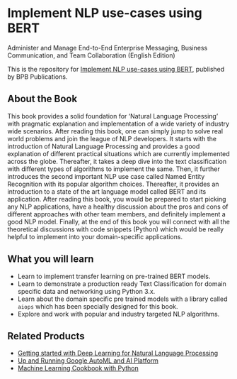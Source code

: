 # Implement NLP use-cases using BERT

Administer and Manage End-to-End Enterprise Messaging, Business Communication, and Team Collaboration (English Edition)

This is the repository for [Implement NLP use-cases using BERT](https://in.bpbonline.com/products/implement-nlp-use-cases-using-bert?_pos=1&_sid=b82c3012d&_ss=r), published by BPB Publications.

## About the Book
This book provides a solid foundation for ‘Natural Language Processing’ with pragmatic explanation and implementation of a wide variety of industry wide scenarios. After reading this book, one can simply jump to solve real world problems and join the league of NLP developers.
It starts with the introduction of Natural Language Processing and provides a good explanation of different practical situations which are currently implemented across the globe. Thereafter, it takes a deep dive into the text classification with different types of algorithms to implement the same. Then, it further introduces the second important NLP use case called Named Entity Recognition with its popular algorithm choices. Thereafter, it provides an introduction to a state of the art language model called BERT and its application. 
After reading this book, you would be prepared to start picking any NLP applications, have a  healthy discussion about the pros and cons of different approaches with other team members, and definitely implement a good NLP model.
Finally, at the end of this book you will connect with all the theoretical discussions with code snippets (Python) which would be really helpful to implement into your domain-specific applications.

## What you will learn
* Learn to implement transfer learning on pre-trained BERT models.
* Learn to demonstrate a production ready Text Classification for domain specific data and networking using Python 3.x.
* Learn about the domain specific pre trained models  with a library called `aiops` which has been specially designed for this book.
* Explore and work with popular and industry targeted NLP algorithms.

## Related Products
* [Getting started with Deep Learning for Natural Language Processing](https://in.bpbonline.com/products/getting-started-with-deep-learning-for-natural-language-processing?_pos=1&_sid=189d4614a&_ss=r)
* [Up and Running Google AutoML and AI Platform](https://in.bpbonline.com/products/up-and-running-google-automl-and-ai-platform-1?_pos=1&_sid=a133ec824&_ss=r)
* [Machine Learning Cookbook with Python](https://in.bpbonline.com/products/machine-learning-cookbook-with-python?_pos=1&_sid=3262197bc&_ss=r)           
